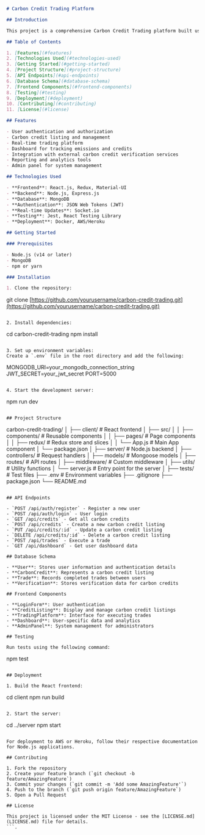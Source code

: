 ```markdown
# Carbon Credit Trading Platform

## Introduction

This project is a comprehensive Carbon Credit Trading platform built using the MERN (MongoDB, Express.js, React.js, Node.js) stack. It aims to facilitate the buying, selling, and tracking of carbon credits in both compliance and voluntary markets.

## Table of Contents

1. [Features](#features)
2. [Technologies Used](#technologies-used)
3. [Getting Started](#getting-started)
4. [Project Structure](#project-structure)
5. [API Endpoints](#api-endpoints)
6. [Database Schema](#database-schema)
7. [Frontend Components](#frontend-components)
8. [Testing](#testing)
9. [Deployment](#deployment)
10. [Contributing](#contributing)
11. [License](#license)

## Features

- User authentication and authorization
- Carbon credit listing and management
- Real-time trading platform
- Dashboard for tracking emissions and credits
- Integration with external carbon credit verification services
- Reporting and analytics tools
- Admin panel for system management

## Technologies Used

- **Frontend**: React.js, Redux, Material-UI
- **Backend**: Node.js, Express.js
- **Database**: MongoDB
- **Authentication**: JSON Web Tokens (JWT)
- **Real-time Updates**: Socket.io
- **Testing**: Jest, React Testing Library
- **Deployment**: Docker, AWS/Heroku

## Getting Started

### Prerequisites

- Node.js (v14 or later)
- MongoDB
- npm or yarn

### Installation

1. Clone the repository:
```

git clone [https://github.com/yourusername/carbon-credit-trading.git](https://github.com/yourusername/carbon-credit-trading.git)

```plaintext

2. Install dependencies:
```

cd carbon-credit-trading
npm install

```plaintext

3. Set up environment variables:
Create a `.env` file in the root directory and add the following:
```

MONGODB_URI=your_mongodb_connection_string
JWT_SECRET=your_jwt_secret
PORT=5000

```plaintext

4. Start the development server:
```

npm run dev

```plaintext

## Project Structure

```

carbon-credit-trading/
│
├── client/                 # React frontend
│   ├── src/
│   │   ├── components/     # Reusable components
│   │   ├── pages/          # Page components
│   │   ├── redux/          # Redux store and slices
│   │   └── App.js          # Main App component
│   └── package.json
│
├── server/                 # Node.js backend
│   ├── controllers/        # Request handlers
│   ├── models/             # Mongoose models
│   ├── routes/             # API routes
│   ├── middleware/         # Custom middleware
│   ├── utils/              # Utility functions
│   └── server.js           # Entry point for the server
│
├── tests/                  # Test files
├── .env                    # Environment variables
├── .gitignore
├── package.json
└── README.md

```plaintext

## API Endpoints

- `POST /api/auth/register` - Register a new user
- `POST /api/auth/login` - User login
- `GET /api/credits` - Get all carbon credits
- `POST /api/credits` - Create a new carbon credit listing
- `PUT /api/credits/:id` - Update a carbon credit listing
- `DELETE /api/credits/:id` - Delete a carbon credit listing
- `POST /api/trades` - Execute a trade
- `GET /api/dashboard` - Get user dashboard data

## Database Schema

- **User**: Stores user information and authentication details
- **CarbonCredit**: Represents a carbon credit listing
- **Trade**: Records completed trades between users
- **Verification**: Stores verification data for carbon credits

## Frontend Components

- **LoginForm**: User authentication
- **CreditListing**: Display and manage carbon credit listings
- **TradingPlatform**: Interface for executing trades
- **Dashboard**: User-specific data and analytics
- **AdminPanel**: System management for administrators

## Testing

Run tests using the following command:

```

npm test

```plaintext

## Deployment

1. Build the React frontend:
```

cd client
npm run build

```plaintext

2. Start the server:
```

cd ../server
npm start

```plaintext

For deployment to AWS or Heroku, follow their respective documentation for Node.js applications.

## Contributing

1. Fork the repository
2. Create your feature branch (`git checkout -b feature/AmazingFeature`)
3. Commit your changes (`git commit -m 'Add some AmazingFeature'`)
4. Push to the branch (`git push origin feature/AmazingFeature`)
5. Open a Pull Request

## License

This project is licensed under the MIT License - see the [LICENSE.md](LICENSE.md) file for details.
```.